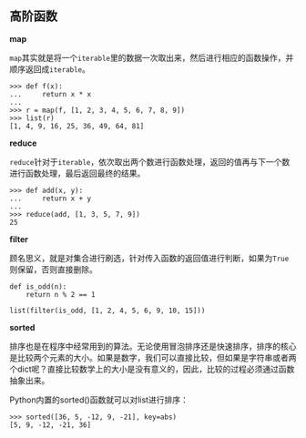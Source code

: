 ## 高阶函数

**map**

`map`其实就是将一个`iterable`里的数据一次取出来，然后进行相应的函数操作，并顺序返回成`iterable`。

	>>> def f(x):
	...     return x * x
	...
	>>> r = map(f, [1, 2, 3, 4, 5, 6, 7, 8, 9])
	>>> list(r)
	[1, 4, 9, 16, 25, 36, 49, 64, 81]

**reduce**

`reduce`针对于`iterable`，依次取出两个数进行函数处理，返回的值再与下一个数进行函数处理，最后返回最终的结果。

	>>> def add(x, y):
	...     return x + y
	...
	>>> reduce(add, [1, 3, 5, 7, 9])
	25

**filter**

顾名思义，就是对集合进行刷选，针对传入函数的返回值进行判断，如果为`True`则保留，否则直接删除。

	def is_odd(n):
	    return n % 2 == 1
	
	list(filter(is_odd, [1, 2, 4, 5, 6, 9, 10, 15]))
	
**sorted**

排序也是在程序中经常用到的算法。无论使用冒泡排序还是快速排序，排序的核心是比较两个元素的大小。如果是数字，我们可以直接比较，但如果是字符串或者两个dict呢？直接比较数学上的大小是没有意义的，因此，比较的过程必须通过函数抽象出来。

Python内置的sorted()函数就可以对list进行排序：

	>>> sorted([36, 5, -12, 9, -21], key=abs)
	[5, 9, -12, -21, 36]